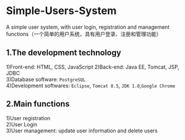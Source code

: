 # Simple-Users-System
A simple user system, with user login, registration and management functions（一个简单的用户系统，具有用户登录、注册和管理功能）

## 1.The development technology
1)Front-end: HTML, CSS, JavaScript 
2)Back-end: Java EE, Tomcat, JSP, JDBC<br>
3)Database software: `PostgreSQL`<br>
4)Development softwares: `Eclipse`, `Tomcat 8.5`, `JDK 1.8`,`Google Chrome`<br>

## 2.Main functions
1)User registration<br>
2)User Login<br>
3)User management: update user information and delete users<br>
